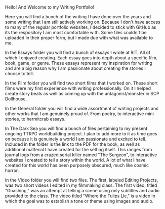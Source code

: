 Hello! And Welcome to my Writing Portfolio!

Here you will find a bunch of the writing I have done over the years and some writing that I am still actively working on. Because I don't have access to many of the regular portfolio websites, I decided to stick with GitHub as its the respository I am most comfortable with. Some files couldn't be uploaded in their proper form, but I made due with what was available to me.

In the Essays folder you will find a bunch of essays I wrote at RIT. All of which I enjoyed creating. Each essay goes into depth about a specific film, book, game, or genre. These essays represent my inspiration for writing and are a big reason why I am passionate about creating the stories I choose to tell.

In the Film folder you will find two short films that I worked on. These short films were my first experience with writing professionally. On it I helped create story beats as well as coming up with the antagonist/monster in SCP Dollhouse.

In the General folder you will find a wide assortment of writing projects and other works that I am genuinely proud of. From poetry, to interactive mini stories, to hermitcrab essays.

In The Dark Sea you will find a bunch of files pertaining to my present ongoing TTRPG worldbuilding project. I plan to add more to it as time goes on because it is genuinely a world I am passionate and excited to tell. Included in the folder is the link to the PDF for the book, as well as additional matterial I have created for the setting itself. This ranges from journal logs from a crazed serial killer named "The Surgeon", to interactive websites I created to tell a story within the world. A lot of what I have created for this world has been purposely obscured, much like cosmic horror.

In the Video folder you will find two files. The first, labeled Editing Projects, was two short videos I edited in my filmmaking class. The first video, titled "Gnashing," was an attempt at telling a scene using only subtitles and audio provided to the class. The video titled "Where the Tulips Lie," is a video in which the goal was to establish a tone or theme using images and audio. 

